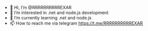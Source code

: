 - 👋 Hi, I’m @RRRRRRRRRREXAR
- 👀 I’m interested in .net and node.js development
- 🌱 I’m currently learning .net and node.js
- 📫 How to reach me via telegram https://t.me/RRRRRRRRRREXAR

<!---
RRRRRRRRRREXAR/RRRRRRRRRREXAR is a ✨ special ✨ repository because its `README.md` (this file) appears on your GitHub profile.
You can click the Preview link to take a look at your changes.
--->

